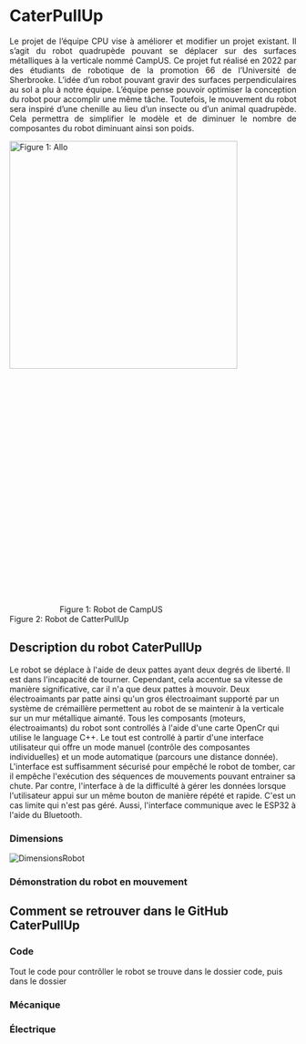 # CaterPullUp
<p style="text-align: justify;">
  Le projet de l’équipe CPU vise à améliorer et modifier un projet existant. Il s’agit du robot
quadrupède pouvant se déplacer sur des surfaces métalliques à la verticale nommé CampUS. Ce
projet fut réalisé en 2022 par des étudiants de robotique de la promotion 66 de l’Université de
Sherbrooke. L’idée d’un robot pouvant gravir des surfaces perpendiculaires au sol a plu à notre
équipe. L’équipe pense pouvoir optimiser la conception du robot pour accomplir une même tâche.
Toutefois, le mouvement du robot sera inspiré d’une chenille au lieu d’un insecte ou d’un animal
quadrupède. Cela permettra de simplifier le modèle et de diminuer le nombre de composantes du
robot diminuant ainsi son poids.
</p>



<p align="justify">
  <img src="https://user-images.githubusercontent.com/93997878/228574849-a6ea7353-1c47-4b25-a4ec-31b0bc72ba3e.png" alt="Figure 1: Allo" style="margin-right:1000px" width="400" />
  <img src="https://user-images.githubusercontent.com/93997878/228589013-9cc0341d-c45c-4e49-b7da-f8ef00dbbda3.png" style="margin-left:1000px" width="400" />
</p>
&emsp;&emsp;&emsp;&emsp;&emsp;&emsp; Figure 1: Robot de CampUS&emsp;&emsp;&emsp;&emsp;&emsp;&emsp;&emsp;&emsp;&emsp;&emsp;&emsp;&emsp;&emsp;&emsp;&emsp;&emsp;Figure 2: Robot de CatterPullUp

## Description du robot CaterPullUp
Le robot se déplace à l'aide de deux pattes ayant deux degrés de liberté. Il est dans l'incapacité de tourner. Cependant, cela accentue sa vitesse de manière significative, car il n'a que deux pattes à mouvoir. Deux électroaimants par patte ainsi qu'un gros électroaimant supporté par un système de crémaillère permettent au robot de se maintenir à la verticale sur un mur métallique aimanté. Tous les composants (moteurs, électroaimants) du robot sont controllés à l'aide d'une carte OpenCr qui utilise le language C++. Le tout est controllé à partir d'une interface utilisateur qui offre un mode manuel (contrôle des composantes individuelles) et un mode automatique (parcours une distance donnée). L'interface est suffisamment sécurisé pour empêché le robot de tomber, car il empêche l'exécution des séquences de mouvements pouvant entrainer sa chute. Par contre, l'interface à de la difficulté à gérer les données lorsque l'utilisateur appui sur un même bouton de manière répété et rapide. C'est un cas limite qui n'est pas géré. Aussi, l'interface communique avec le ESP32 à l'aide du Bluetooth.
### Dimensions
![DimensionsRobot](https://user-images.githubusercontent.com/93997878/228887112-465a8c42-a3ef-4334-b0ab-079351aa499e.png)
### Démonstration du robot en mouvement
<!-- Insérer la vidéo -->

## Comment se retrouver dans le GitHub CaterPullUp
### Code
Tout le code pour contrôller le robot se trouve dans le dossier code, puis dans le dossier 
### Mécanique
### Électrique





